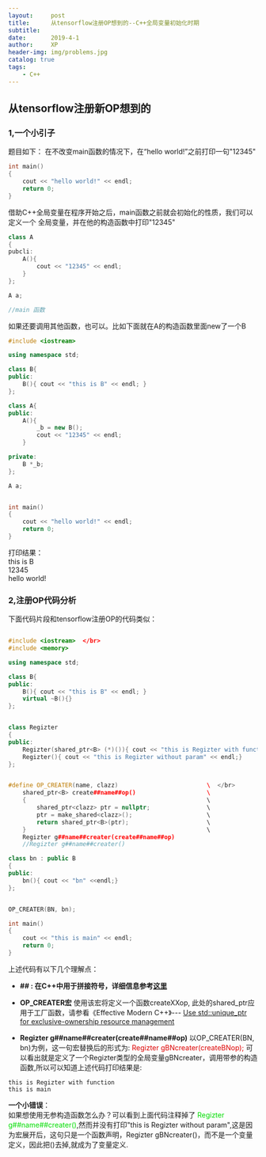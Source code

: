 ```yaml
---
layout:     post
title:      从tensorflow注册OP想到的--C++全局变量初始化时期
subtitle:
date:       2019-4-1
author:     XP
header-img: img/problems.jpg
catalog: true
tags:
    - C++
---
```


## 从tensorflow注册新OP想到的 ##

### 1,一个小引子
题目如下：
在不改变main函数的情况下，在“hello world!”之前打印一句"12345"

```cpp
int main()
{
    cout << "hello world!" << endl;
    return 0;
}
```

借助C++全局变量在程序开始之后，main函数之前就会初始化的性质，我们可以定义一个
全局变量，并在他的构造函数中打印"12345"

```cpp
class A
{
pubcli:
    A(){
        cout << "12345" << endl;
    }
};

A a;

//main 函数
```

如果还要调用其他函数，也可以。比如下面就在A的构造函数里面new了一个B

```cpp
#include <iostream>  

using namespace std;  

class B{
public:
    B(){ cout << "this is B" << endl; }
};

class A{
public:
    A(){
        _b = new B();
        cout << "12345" << endl;
    }

private:
    B *_b;
};

A a;


int main()
{
    cout << "hello world!" << endl;
    return 0;
}
```

打印结果：  
this is B  
12345  
hello world!

### 2,注册OP代码分析
下面代码片段和tensorflow注册OP的代码类似：

```cpp

#include <iostream>  </br>
#include <memory>  

using namespace std;  

class B{
public:
    B(){ cout << "this is B" << endl; }
    virtual ~B(){}
};


class Regizter
{
public:
    Regizter(shared_ptr<B> (*)()){ cout << "this is Regizter with function" << endl;}
    Regizter(){ cout << "this is Regizter without param" << endl;}
};


#define OP_CREATER(name, clazz)                         \  </br>
    shared_ptr<B> create##name##op()                    \   
    {                                                   \   
        shared_ptr<clazz> ptr = nullptr;                \   
        ptr = make_shared<clazz>();                     \   
        return shared_ptr<B>(ptr);                      \   
    }                                                   \   
    Regizter g##name##creater(create##name##op)   
    //Regizter g##name##creater()   

class bn : public B
{
public:
    bn(){ cout << "bn" <<endl;}
};


OP_CREATER(BN, bn);

int main()
{
    cout << "this is main" << endl;
    return 0;
}

```
上述代码有以下几个理解点：

- **\#\# : 在C++中用于拼接符号，详细信息参考[这里](https://gcc.gnu.org/onlinedocs/cpp/Concatenation.html)**
- **OP_CREATER宏**
    使用该宏将定义一个函数createXXop, 此处的shared_ptr应用于工厂函数，请参看《Effective Modern C++》--- [Use std::unique_ptr for exclusive-ownership resource management](https://github.com/Ricardo666666/Effective-Modern-Cpp-Zh/blob/master/SmartPointers/18-Use-std-unique_ptr-for-exclusive-ownership-resource-management.md)

- **Regizter g##name##creater(create##name##op)**
   以OP_CREATER(BN, bn)为例，这一句宏替换后的形式为: <font color="#dd0000">Regizter gBNcreater(createBNop);</font> 可以看出就是定义了一个Regizter类型的全局变量gBNcreater，调用带参的构造函数,所以可以知道上述代码打印结果是:
```
this is Regizter with function   
this is main
```

**一个小错误**：  
如果想使用无参构造函数怎么办？可以看到上面代码注释掉了 <font color="#00dd00">Regizter g##name##creater()</font>,然而并没有打印"this is Regizter without param",这是因为宏展开后，这句只是一个函数声明，Regizter gBNcreater()，而不是一个变量定义，因此把()去掉,就成为了变量定义.

